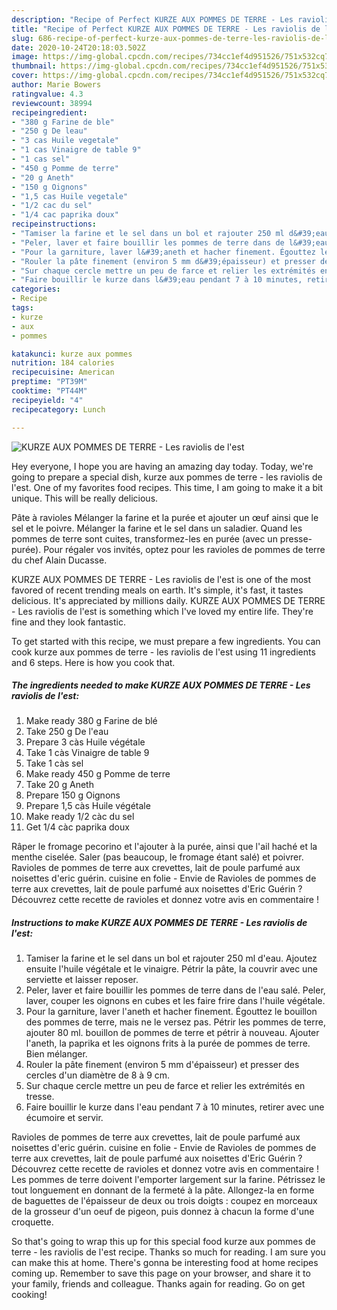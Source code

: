 ```yaml
---
description: "Recipe of Perfect KURZE AUX POMMES DE TERRE - Les raviolis de l&amp;#39;est"
title: "Recipe of Perfect KURZE AUX POMMES DE TERRE - Les raviolis de l&amp;#39;est"
slug: 686-recipe-of-perfect-kurze-aux-pommes-de-terre-les-raviolis-de-l-and-39-est
date: 2020-10-24T20:18:03.502Z
image: https://img-global.cpcdn.com/recipes/734cc1ef4d951526/751x532cq70/kurze-aux-pommes-de-terre-les-raviolis-de-lest-photo-principale-de-la-recette.jpg
thumbnail: https://img-global.cpcdn.com/recipes/734cc1ef4d951526/751x532cq70/kurze-aux-pommes-de-terre-les-raviolis-de-lest-photo-principale-de-la-recette.jpg
cover: https://img-global.cpcdn.com/recipes/734cc1ef4d951526/751x532cq70/kurze-aux-pommes-de-terre-les-raviolis-de-lest-photo-principale-de-la-recette.jpg
author: Marie Bowers
ratingvalue: 4.3
reviewcount: 38994
recipeingredient:
- "380 g Farine de ble"
- "250 g De leau"
- "3 cas Huile vegetale"
- "1 cas Vinaigre de table 9"
- "1 cas sel"
- "450 g Pomme de terre"
- "20 g Aneth"
- "150 g Oignons"
- "1,5 cas Huile vegetale"
- "1/2 cac du sel"
- "1/4 cac paprika doux"
recipeinstructions:
- "Tamiser la farine et le sel dans un bol et rajouter 250 ml d&#39;eau. Ajoutez ensuite l&#39;huile végétale et le vinaigre. Pétrir la pâte, la couvrir avec une serviette et laisser reposer."
- "Peler, laver et faire bouillir les pommes de terre dans de l&#39;eau salé. Peler, laver, couper les oignons en cubes et les faire frire dans l&#39;huile végétale."
- "Pour la garniture, laver l&#39;aneth et hacher finement. Égouttez le bouillon des pommes de terre, mais ne le versez pas. Pétrir les pommes de terre, ajouter 80 ml. bouillon de pommes de terre et pétrir à nouveau. Ajouter l&#39;aneth, la paprika et les oignons frits à la purée de pommes de terre. Bien mélanger."
- "Rouler la pâte finement (environ 5 mm d&#39;épaisseur) et presser des cercles d&#39;un diamètre de 8 à 9 cm."
- "Sur chaque cercle mettre un peu de farce et relier les extrémités en tresse."
- "Faire bouillir le kurze dans l&#39;eau pendant 7 à 10 minutes, retirer avec une écumoire et servir."
categories:
- Recipe
tags:
- kurze
- aux
- pommes

katakunci: kurze aux pommes 
nutrition: 184 calories
recipecuisine: American
preptime: "PT39M"
cooktime: "PT44M"
recipeyield: "4"
recipecategory: Lunch

---
```



![KURZE AUX POMMES DE TERRE - Les raviolis de l&#39;est](https://img-global.cpcdn.com/recipes/734cc1ef4d951526/751x532cq70/kurze-aux-pommes-de-terre-les-raviolis-de-lest-photo-principale-de-la-recette.jpg)

Hey everyone, I hope you are having an amazing day today. Today, we're going to prepare a special dish, kurze aux pommes de terre - les raviolis de l&#39;est. One of my favorites food recipes. This time, I am going to make it a bit unique. This will be really delicious.

Pâte à ravioles Mélanger la farine et la purée et ajouter un œuf ainsi que le sel et le poivre. Mélanger la farine et le sel dans un saladier. Quand les pommes de terre sont cuites, transformez-les en purée (avec un presse-purée). Pour régaler vos invités, optez pour les ravioles de pommes de terre du chef Alain Ducasse.

KURZE AUX POMMES DE TERRE - Les raviolis de l&#39;est is one of the most favored of recent trending meals on earth. It's simple, it's fast, it tastes delicious. It's appreciated by millions daily. KURZE AUX POMMES DE TERRE - Les raviolis de l&#39;est is something which I've loved my entire life. They're fine and they look fantastic.


To get started with this recipe, we must prepare a few ingredients. You can cook kurze aux pommes de terre - les raviolis de l&#39;est using 11 ingredients and 6 steps. Here is how you cook that.

<!--inarticleads1-->

##### The ingredients needed to make KURZE AUX POMMES DE TERRE - Les raviolis de l&#39;est:

1. Make ready 380 g Farine de blé
1. Take 250 g De l&#39;eau
1. Prepare 3 càs Huile végétale
1. Take 1 càs Vinaigre de table 9
1. Take 1 càs sel
1. Make ready 450 g Pomme de terre
1. Take 20 g Aneth
1. Prepare 150 g Oignons
1. Prepare 1,5 càs Huile végétale
1. Make ready 1/2 càc du sel
1. Get 1/4 càc paprika doux


Râper le fromage pecorino et l&#39;ajouter à la purée, ainsi que l&#39;ail haché et la menthe ciselée. Saler (pas beaucoup, le fromage étant salé) et poivrer. Ravioles de pommes de terre aux crevettes, lait de poule parfumé aux noisettes d&#39;eric guérin. cuisine en folie - Envie de Ravioles de pommes de terre aux crevettes, lait de poule parfumé aux noisettes d&#39;Eric Guérin ? Découvrez cette recette de ravioles et donnez votre avis en commentaire ! 

<!--inarticleads2-->

##### Instructions to make KURZE AUX POMMES DE TERRE - Les raviolis de l&#39;est:

1. Tamiser la farine et le sel dans un bol et rajouter 250 ml d&#39;eau. Ajoutez ensuite l&#39;huile végétale et le vinaigre. Pétrir la pâte, la couvrir avec une serviette et laisser reposer.
1. Peler, laver et faire bouillir les pommes de terre dans de l&#39;eau salé. Peler, laver, couper les oignons en cubes et les faire frire dans l&#39;huile végétale.
1. Pour la garniture, laver l&#39;aneth et hacher finement. Égouttez le bouillon des pommes de terre, mais ne le versez pas. Pétrir les pommes de terre, ajouter 80 ml. bouillon de pommes de terre et pétrir à nouveau. Ajouter l&#39;aneth, la paprika et les oignons frits à la purée de pommes de terre. Bien mélanger.
1. Rouler la pâte finement (environ 5 mm d&#39;épaisseur) et presser des cercles d&#39;un diamètre de 8 à 9 cm.
1. Sur chaque cercle mettre un peu de farce et relier les extrémités en tresse.
1. Faire bouillir le kurze dans l&#39;eau pendant 7 à 10 minutes, retirer avec une écumoire et servir.


Ravioles de pommes de terre aux crevettes, lait de poule parfumé aux noisettes d&#39;eric guérin. cuisine en folie - Envie de Ravioles de pommes de terre aux crevettes, lait de poule parfumé aux noisettes d&#39;Eric Guérin ? Découvrez cette recette de ravioles et donnez votre avis en commentaire ! Les pommes de terre doivent l&#39;emporter largement sur la farine. Pétrissez le tout longuement en donnant de la fermeté à la pâte. Allongez-la en forme de baguettes de l&#39;épaisseur de deux ou trois doigts : coupez en morceaux de la grosseur d&#39;un oeuf de pigeon, puis donnez à chacun la forme d&#39;une croquette. 

So that's going to wrap this up for this special food kurze aux pommes de terre - les raviolis de l&#39;est recipe. Thanks so much for reading. I am sure you can make this at home. There's gonna be interesting food at home recipes coming up. Remember to save this page on your browser, and share it to your family, friends and colleague. Thanks again for reading. Go on get cooking!

